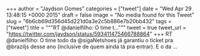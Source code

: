 
+++
author = "Jaydson Gomes"
categories = ["tweet"]
date = "Wed Apr 29 13:48:15 +0000 2015"
draft = false
image = "No media found for this Tweet"
slug = "6b6cb69d356d45d221d0a3e2c5b886e7b20bb432"
tags = ["tweet"]
title = """RT @danielfilho: O time t..."""
tweet = true
tweet_url = "https://twitter.com/jaydson/status/593411475466788864"
+++
RT @danielfilho: O time todo da @sigaNetshoes já garantiu o ticket pra @braziljs desse ano (inclusive de quem ainda tá pra entrar). E o da …
